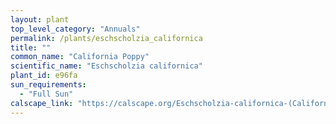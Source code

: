 ```yaml
---
layout: plant                                                              
top_level_category: "Annuals"
permalink: /plants/eschscholzia_californica
title: ""
common_name: "California Poppy"
scientific_name: "Eschscholzia californica"
plant_id: e96fa 
sun_requirements:
  - "Full Sun"
calscape_link: "https://calscape.org/Eschscholzia-californica-(California-Poppy)"
---
```



